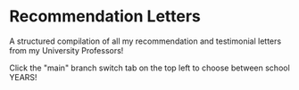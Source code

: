 # Recommendation Letters
A structured compilation of all my recommendation and testimonial letters from my University Professors!

Click the "main" branch switch tab on the top left to choose between school YEARS!
